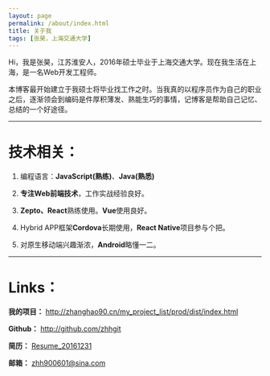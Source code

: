 ```yaml
---
layout: page
permalink: /about/index.html
title: 关于我
tags: [张昊，上海交通大学]
---
```


Hi，我是张昊，江苏淮安人，2016年硕士毕业于上海交通大学。现在我生活在上海，是一名Web开发工程师。

本博客最开始建立于我硕士将毕业找工作之时。当我真的以程序员作为自己的职业之后，逐渐领会到编码是件厚积薄发、熟能生巧的事情，记博客是帮助自己记忆、总结的一个好途径。

------------------------------------------------------

# 技术相关：

1. 编程语言：**JavaScript(熟练)**、**Java(熟悉)**

2. **专注Web前端技术**，工作实战经验良好。

3. **Zepto、React**熟练使用。**Vue**使用良好。

4. Hybrid APP框架**Cordova**长期使用，**React Native**项目参与个把。

5. 对原生移动端兴趣渐浓，**Android**略懂一二。

------------------------------------------------------

# Links：

**我的项目：** <http://zhanghao90.cn/my_project_list/prod/dist/index.html>

**Github：** <http://github.com/zhhgit>

**简历：** [Resume_20161231](http://zhhgit.github.io/simple_resume/)

**邮箱：** [zhh900601@sina.com](mailto:zhh900601@sina.com)